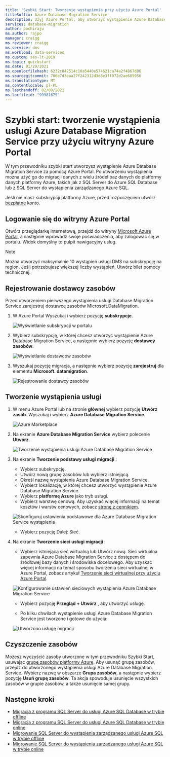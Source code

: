 ```yaml
---
title: 'Szybki Start: Tworzenie wystąpienia przy użyciu Azure Portal'
titleSuffix: Azure Database Migration Service
description: Użyj Azure Portal, aby utworzyć wystąpienie Azure Database Migration Service.
services: database-migration
author: pochiraju
ms.author: rajpo
manager: craigg
ms.reviewer: craigg
ms.service: dms
ms.workload: data-services
ms.custom: seo-lt-2019
ms.topic: quickstart
ms.date: 01/29/2021
ms.openlocfilehash: 6232c842514c10a5440e574621ca74e2f4867d86
ms.sourcegitcommit: 706e7d3eaa27f242312d3d8e3ff072d2ae685956
ms.translationtype: MT
ms.contentlocale: pl-PL
ms.lasthandoff: 02/09/2021
ms.locfileid: "99981675"
---
```

# <a name="quickstart-create-an-instance-of-the-azure-database-migration-service-by-using-the-azure-portal"></a>Szybki start: tworzenie wystąpienia usługi Azure Database Migration Service przy użyciu witryny Azure Portal

W tym przewodniku szybki start utworzysz wystąpienie Azure Database Migration Service za pomocą Azure Portal. Po utworzeniu wystąpienia można użyć go do migracji danych z wielu źródeł baz danych do platformy danych platformy Azure, takich jak z SQL Server do Azure SQL Database lub z SQL Server do wystąpienia zarządzanego Azure SQL.

Jeśli nie masz subskrypcji platformy Azure, przed rozpoczęciem utwórz [bezpłatne](https://azure.microsoft.com/free/) konto.

## <a name="sign-in-to-the-azure-portal"></a>Logowanie się do witryny Azure Portal

Otwórz przeglądarkę internetową, przejdź do witryny [Microsoft Azure Portal](https://portal.azure.com/), a następnie wprowadź swoje poświadczenia, aby zalogować się w portalu. Widok domyślny to pulpit nawigacyjny usług.

> [!NOTE]
> Można utworzyć maksymalnie 10 wystąpień usługi DMS na subskrypcję na region. Jeśli potrzebujesz większej liczby wystąpień, Utwórz bilet pomocy technicznej.

## <a name="register-the-resource-provider"></a>Rejestrowanie dostawcy zasobów

Przed utworzeniem pierwszego wystąpienia usługi Database Migration Service zarejestruj dostawcę zasobów Microsoft.DataMigration.

1. W Azure Portal Wyszukaj i wybierz pozycję **subskrypcje**.

   ![Wyświetlanie subskrypcji w portalu](media/quickstart-create-data-migration-service-portal/portal-select-subscription.png)

2. Wybierz subskrypcję, w której chcesz utworzyć wystąpienie Azure Database Migration Service, a następnie wybierz pozycję **dostawcy zasobów**.

    ![Wyświetlanie dostawców zasobów](media/quickstart-create-data-migration-service-portal/portal-select-resource-provider.png)

3. Wyszukaj pozycję migracja, a następnie wybierz pozycję **zarejestruj** dla elementu **Microsoft. datamigration**.

    ![Rejestrowanie dostawcy zasobów](media/quickstart-create-data-migration-service-portal/dms-register-provider.png)

## <a name="create-an-instance-of-the-service"></a>Tworzenie wystąpienia usługi

1. W menu Azure Portal lub na stronie **głównej** wybierz pozycję **Utwórz zasób**. Wyszukaj i wybierz **Azure Database Migration Service**.

    ![Azure Marketplace](media/quickstart-create-data-migration-service-portal/portal-marketplace.png)

2. Na ekranie **Azure Database Migration Service** wybierz polecenie **Utwórz**.

    ![Tworzenie wystąpienia usługi Azure Database Migration Service](media/quickstart-create-data-migration-service-portal/dms-create.png)

3. Na ekranie **Tworzenie podstawy usługi migracji** :

     - Wybierz subskrypcję.
     - Utwórz nową grupę zasobów lub wybierz istniejącą.
     - Określ nazwę wystąpienia Azure Database Migration Service.
     - Wybierz lokalizację, w której chcesz utworzyć wystąpienie Azure Database Migration Service.
     - Wybierz **platformę Azure** jako tryb usługi.
     - Wybierz warstwę cenową. Aby uzyskać więcej informacji na temat kosztów i warstw cenowych, zobacz [stronę z cennikiem](https://aka.ms/dms-pricing).
     
    ![Skonfiguruj ustawienia podstawowe dla Azure Database Migration Service wystąpienia](media/quickstart-create-data-migration-service-portal/dms-create-basics.png)

     - Wybierz pozycję Dalej: Sieć.

4. Na ekranie **Tworzenie sieci usługi migracji** :

    - Wybierz istniejącą sieć wirtualną lub Utwórz nową. Sieć wirtualna zapewnia Azure Database Migration Service z dostępem do źródłowej bazy danych i środowiska docelowego. Aby uzyskać więcej informacji na temat sposobu tworzenia sieci wirtualnej w Azure Portal, zobacz artykuł [Tworzenie sieci wirtualnej przy użyciu Azure Portal](../virtual-network/quick-create-portal.md).

    ![Konfigurowanie ustawień sieciowych wystąpienia Azure Database Migration Service](media/quickstart-create-data-migration-service-portal/dms-network-settings.png)

    - Wybierz pozycję **Przegląd + Utwórz** , aby utworzyć usługę. 
    
    - Po kilku chwilach wystąpienie usługi Azure Database Migration Service jest tworzone i gotowe do użycia:

    ![Utworzono usługę migracji](media/quickstart-create-data-migration-service-portal/dms-service-created.png)

## <a name="clean-up-resources"></a>Czyszczenie zasobów

Możesz wyczyścić zasoby utworzone w tym przewodniku Szybki Start, usuwając [grupę zasobów platformy Azure](../azure-resource-manager/management/overview.md). Aby usunąć grupę zasobów, przejdź do utworzonego wystąpienia usługi Azure Database Migration Service. Wybierz nazwę w obszarze **Grupa zasobów**, a następnie wybierz pozycję **Usuń grupę zasobów**. Ta akcja spowoduje usunięcie wszystkich zasobów w grupie zasobów, a także usunięcie samej grupy.

## <a name="next-steps"></a>Następne kroki

* [Migracja z programu SQL Server do usługi Azure SQL Database w trybie offline](tutorial-sql-server-to-azure-sql.md)
* [Migracja z programu SQL Server do usługi Azure SQL Database w trybie online](tutorial-sql-server-azure-sql-online.md)
* [Migrowanie SQL Server do wystąpienia zarządzanego usługi Azure SQL w trybie offline](tutorial-sql-server-to-managed-instance.md)
* [Migrowanie SQL Server do wystąpienia zarządzanego usługi Azure SQL w trybie online](tutorial-sql-server-managed-instance-online.md)